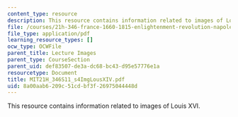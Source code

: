 ```yaml
---
content_type: resource
description: This resource contains information related to images of Louis XVI.
file: /courses/21h-346-france-1660-1815-enlightenment-revolution-napoleon-spring-2011/8a00aab6209c51cdbf3f26975044448d_MIT21H_346S11_s4ImgLousXIV.pdf
file_type: application/pdf
learning_resource_types: []
ocw_type: OCWFile
parent_title: Lecture Images
parent_type: CourseSection
parent_uid: def83507-de3a-dc68-bc43-d95e57776e1a
resourcetype: Document
title: MIT21H_346S11_s4ImgLousXIV.pdf
uid: 8a00aab6-209c-51cd-bf3f-26975044448d
---
```

This resource contains information related to images of Louis XVI.

